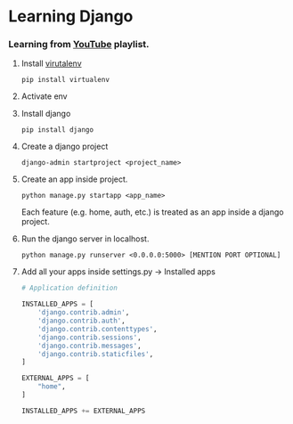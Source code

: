# Learning Django

### Learning from [YouTube](https://www.youtube.com/playlist?list=PLVBKjEIdL9bvCdI4l1Emvbezv10GjUaLk) playlist.

1. Install [virutalenv](https://virtualenv.pypa.io/en/latest/user_guide.html)
   ```
   pip install virtualenv
   ```
2. Activate env

3. Install django
   ```
   pip install django
   ```
4. Create a django project
    ```
    django-admin startproject <project_name>
    ```

5. Create an app inside project.
    ```
    python manage.py startapp <app_name>
    ```

    Each feature (e.g. home, auth, etc.) is treated as an app inside a django project.

6. Run the django server in localhost.
    ```
    python manage.py runserver <0.0.0.0:5000> [MENTION PORT OPTIONAL]
    ```

7. Add all your apps inside settings.py -> Installed apps
    ``` python
    # Application definition

    INSTALLED_APPS = [
        'django.contrib.admin',
        'django.contrib.auth',
        'django.contrib.contenttypes',
        'django.contrib.sessions',
        'django.contrib.messages',
        'django.contrib.staticfiles',
    ]

    EXTERNAL_APPS = [
        "home",
    ] 

    INSTALLED_APPS += EXTERNAL_APPS
    ```

